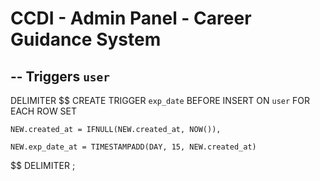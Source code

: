 # CCDI - Admin Panel - Career Guidance System 

-- Triggers `user`
--
DELIMITER $$
CREATE TRIGGER `exp_date` BEFORE INSERT ON `user` FOR EACH ROW SET

    NEW.created_at = IFNULL(NEW.created_at, NOW()),

    NEW.exp_date_at = TIMESTAMPADD(DAY, 15, NEW.created_at)
$$
DELIMITER ;
